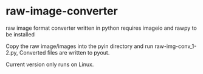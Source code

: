 # raw-image-converter
raw image format converter written in python
requires imageio and rawpy to be installed

Copy the raw image/images into the pyin directory and run raw-img-conv_1-2.py, Converted files are written to pyout.

Current version only runs on Linux.
